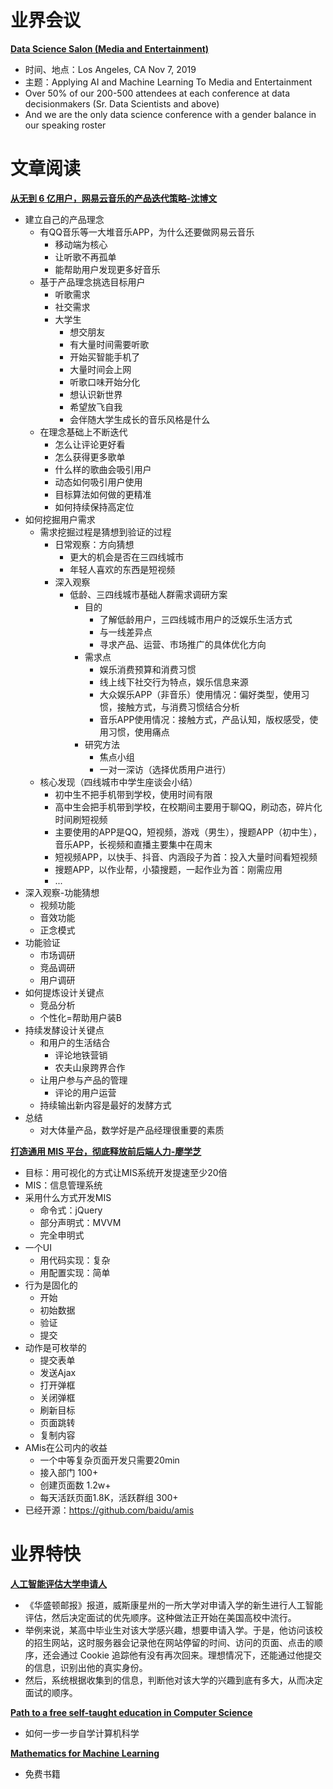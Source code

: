 # 业界会议

[**Data Science Salon (Media and Entertainment)**](https://www.eventbrite.com/e/data-science-salon-la-2019-tickets-54980171172)
* 时间、地点：Los Angeles, CA	Nov 7, 2019	
* 主题：Applying AI and Machine Learning To Media and Entertainment
* Over 50% of our 200-500 attendees at each conference at data decisionmakers (Sr. Data Scientists and above)
* And we are the only data science conference with a gender balance in our speaking roster


# 文章阅读

[**从无到 6 亿用户，网易云音乐的产品迭代策略-沈博文**](https://ppt.infoq.cn/list/qconbj2019)
* 建立自己的产品理念
   * 有QQ音乐等一大堆音乐APP，为什么还要做网易云音乐
      * 移动端为核心
      * 让听歌不再孤单
      * 能帮助用户发现更多好音乐
   * 基于产品理念挑选目标用户
      * 听歌需求
      * 社交需求
      * 大学生
         * 想交朋友
         * 有大量时间需要听歌
         * 开始买智能手机了
         * 大量时间会上网
         * 听歌口味开始分化
         * 想认识新世界
         * 希望放飞自我
         * 会伴随大学生成长的音乐风格是什么
   * 在理念基础上不断迭代
      * 怎么让评论更好看
      * 怎么获得更多歌单
      * 什么样的歌曲会吸引用户
      * 动态如何吸引用户使用
      * 目标算法如何做的更精准
      * 如何持续保持高定位
* 如何挖掘用户需求
   * 需求挖掘过程是猜想到验证的过程
      * 日常观察：方向猜想
         * 更大的机会是否在三四线城市
         * 年轻人喜欢的东西是短视频
      * 深入观察
         * 低龄、三四线城市基础人群需求调研方案
            * 目的
               * 了解低龄用户，三四线城市用户的泛娱乐生活方式
               * 与一线差异点
               * 寻求产品、运营、市场推广的具体优化方向
            * 需求点
               * 娱乐消费预算和消费习惯
               * 线上线下社交行为特点，娱乐信息来源
               * 大众娱乐APP（非音乐）使用情况：偏好类型，使用习惯，接触方式，与消费习惯结合分析
               * 音乐APP使用情况：接触方式，产品认知，版权感受，使用习惯，使用痛点
            * 研究方法
               * 焦点小组
               * 一对一深访（选择优质用户进行）
   * 核心发现（四线城市中学生座谈会小结）
      * 初中生不把手机带到学校，使用时间有限
      * 高中生会把手机带到学校，在校期间主要用于聊QQ，刷动态，碎片化时间刷短视频
      * 主要使用的APP是QQ，短视频，游戏（男生），搜题APP（初中生），音乐APP，长视频和直播主要集中在周末
      * 短视频APP，以快手、抖音、内涵段子为首：投入大量时间看短视频
      * 搜题APP，以作业帮，小猿搜题，一起作业为首：刚需应用
      * ...
* 深入观察-功能猜想
   * 视频功能
   * 音效功能
   * 正念模式
* 功能验证
   * 市场调研
   * 竞品调研
   * 用户调研
* 如何提炼设计关键点
   * 竞品分析
   * 个性化=帮助用户装B
* 持续发酵设计关键点
   * 和用户的生活结合
      * 评论地铁营销
      * 农夫山泉跨界合作
   * 让用户参与产品的管理
      * 评论的用户运营
   * 持续输出新内容是最好的发酵方式
* 总结
   * 对大体量产品，数学好是产品经理很重要的素质


[**打造通用 MIS 平台，彻底释放前后端人力-廖学芝**](https://ppt.infoq.cn/list/qconbj2019)
* 目标：用可视化的方式让MIS系统开发提速至少20倍
* MIS：信息管理系统
* 采用什么方式开发MIS
   * 命令式：jQuery
   * 部分声明式：MVVM
   * 完全申明式
* 一个UI
   * 用代码实现：复杂
   * 用配置实现：简单
* 行为是固化的
   * 开始
   * 初始数据
   * 验证
   * 提交
* 动作是可枚举的
   * 提交表单
   * 发送Ajax
   * 打开弹框
   * 关闭弹框
   * 刷新目标
   * 页面跳转
   * 复制内容
* AMis在公司内的收益
   * 一个中等复杂页面开发只需要20min
   * 接入部门 100+
   * 创建页面数 1.2w+
   * 每天活跃页面1.8K，活跃群组 300+
* 已经开源：https://github.com/baidu/amis


# 业界特快

[**人工智能评估大学申请人**](https://www.washingtonpost.com/business/2019/10/14/colleges-quietly-rank-prospective-students-based-their-personal-data/)
* 《华盛顿邮报》报道，威斯康星州的一所大学对申请入学的新生进行人工智能评估，然后决定面试的优先顺序。这种做法正开始在美国高校中流行。
* 举例来说，某高中毕业生对该大学感兴趣，想要申请入学。于是，他访问该校的招生网站，这时服务器会记录他在网站停留的时间、访问的页面、点击的顺序，还会通过 Cookie 追踪他有没有再次回来。理想情况下，还能通过他提交的信息，识别出他的真实身份。
* 然后，系统根据收集到的信息，判断他对该大学的兴趣到底有多大，从而决定面试的顺序。


[**Path to a free self-taught education in Computer Science**](https://github.com/ossu/computer-science)
* 如何一步一步自学计算机科学


[**Mathematics for Machine Learning**](https://mml-book.github.io/)
* 免费书籍

